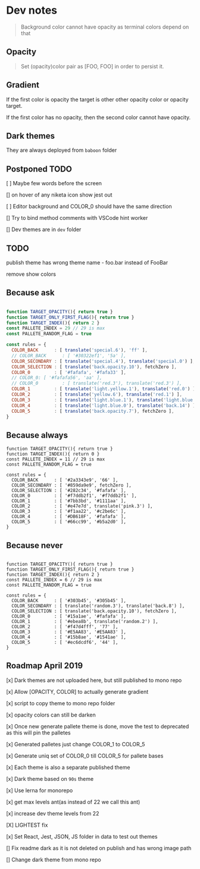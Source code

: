 # Dev notes

> Background color cannot have opacity as terminal colors depend on that

## Opacity

> Set (opacity)color pair as [FOO, FOO] in order to persist it.

## Gradient

If the first color is opacity the target is other other opacity color or opacity target.

If the first color has no opacity, then the second color cannot have opacity.

## Dark themes

They are always deployed from `baboon` folder

## Postponed TODO

[ ] Maybe few words before the screen

[] on hover of any niketa icon show jest out

[ ] Editor background and COLOR_0 should have the same direction

[] Try to bind method comments with VSCode hint worker

[] Dev themes are in `dev` folder

## TODO

publish theme has wrong theme name - foo.bar instead of FooBar

remove show colors

## Because ask

```javascript

function TARGET_OPACITY(){ return true }
function TARGET_ONLY_FIRST_FLAG(){ return true }
function TARGET_INDEX(){ return 2 }
const PALLETE_INDEX = 29 // 29 is max
const PALLETE_RANDOM_FLAG = true

const rules = {
  COLOR_BACK      : [ translate('special.6'), 'ff' ],
  // COLOR_BACK      : [ '#30322ef1', '5a' ],
  COLOR_SECONDARY : [ translate('special.4'), translate('special.0') ],
  COLOR_SELECTION : [ translate('back.opacity.10'), fetchZero ],
  COLOR_0         : [ '#fafafa', '#fafa33' ],
  // COLOR_0: [ '#fafafa56', 'aa' ],
  // COLOR_0         : [ translate('red.3'), translate('red.3') ],
  COLOR_1         : [ translate('light.yellow.1'), translate('red.0') ],
  COLOR_2         : [ translate('yellow.6'), translate('red.1') ],
  COLOR_3         : [ translate('light.blue.1'), translate('light.blue.1') ],
  COLOR_4         : [ translate('light.blue.0'), translate('back.14') ],
  COLOR_5         : [ translate('back.opacity.7'), fetchZero ],
}
```

## Because always

```
function TARGET_OPACITY(){ return true }
function TARGET_INDEX(){ return 0 }
const PALLETE_INDEX = 11 // 29 is max
const PALLETE_RANDOM_FLAG = true

const rules = {
  COLOR_BACK      : [ '#2a3343e9', '66' ],
  COLOR_SECONDARY : [ '#859da9e9', fetchZero ],
  COLOR_SELECTION : [ '#282c34', '#fafafa' ],
  COLOR_0         : [ '#f7ddb2f1', '#f7ddb2f1' ],
  COLOR_1         : [ '#7bb3bd', '#1111aa' ],
  COLOR_2         : [ '#e47e7d', translate('pink.3') ],
  COLOR_3         : [ '#f1aa22', '#c2be6c' ],
  COLOR_4         : [ '#DB618F', '#fafafa' ],
  COLOR_5         : [ '#66cc99', '#b5a2d0' ],
}
```

## Because never

```

function TARGET_OPACITY(){ return true }
function TARGET_ONLY_FIRST_FLAG(){ return true }
function TARGET_INDEX(){ return 2 }
const PALLETE_INDEX = 6 // 29 is max
const PALLETE_RANDOM_FLAG = true

const rules = {
  COLOR_BACK      : [ '#303b45', '#305b45' ],
  COLOR_SECONDARY : [ translate('random.3'), translate('back.8') ],
  COLOR_SELECTION : [ translate('back.opacity.10'), fetchZero ],
  COLOR_0         : [ '#15a1ae', '#fafafa' ],
  COLOR_1         : [ '#ebea8b', translate('random.2') ],
  COLOR_2         : [ '#f47d4fff', '77' ],
  COLOR_3         : [ '#E5AA83', '#E5AA83' ],
  COLOR_4         : [ '#15b8ae', '#1541ae' ],
  COLOR_5         : [ '#ec6dcdf6', '44' ],
}
```

## Roadmap April 2019

[x] Dark themes are not uploaded here, but still published to mono repo

[x] Allow [OPACITY, COLOR] to actually generate gradient

[x] script to copy theme to mono repo folder

[x] opacity colors can still be darken

[x] Once new generate pallete theme is done, move the test to deprecated as this will pin the palletes  

[x] Generated palletes just change COLOR_1 to COLOR_5

[x] Generate uniq set of COLOR_0 till COLOR_5 for pallete bases

[x] Each theme is also a separate published theme

[x] Dark theme based on `90s` theme

[x] Use lerna for monorepo

[x] get max levels ant(as instead of 22 we call this ant)

[x] increase dev theme levels from 22

[X] LIGHTEST fix

[x] Set React, Jest, JSON, JS folder in data to test out themes

[] Fix readme dark as it is not deleted on publish and has wrong image path

[] Change dark theme from mono repo
